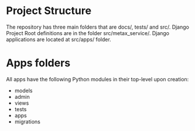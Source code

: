 # Project Structure

The repository has three main folders that are docs/, tests/ and src/. Django Project Root definitions are in the folder src/metax_service/. Django applications are located at src/apps/ folder. 

# Apps folders

All apps have the following Python modules in their top-level upon creation: 

- models
- admin
- views 
- tests 
- apps 
- migrations
